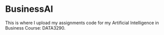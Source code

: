 # BusinessAI
This is where I upload my assignments code for my Artificial Intelligence in Business Course: DATA3290.
